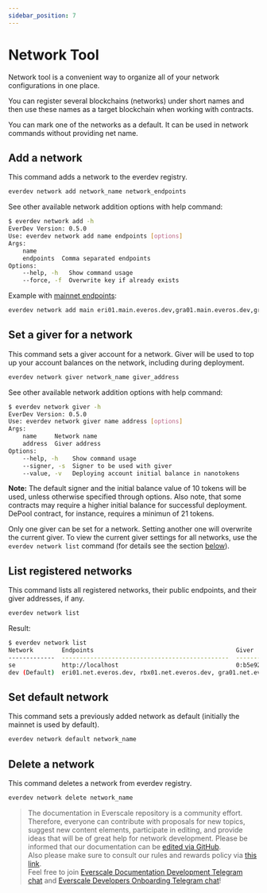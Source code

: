 ```yaml
---
sidebar_position: 7
---
```


# Network Tool

Network tool is a convenient way to organize all of your network configurations in one place.

You can register several blockchains (networks) under short names and then use these names as a target blockchain when working with contracts.

You can mark one of the networks as a default. It can be used in network commands without providing net name.

## Add a network

This command adds a network to the everdev registry.

```bash
everdev network add network_name network_endpoints
```

See other available network addition options with help command:

```bash
$ everdev network add -h
EverDev Version: 0.5.0
Use: everdev network add name endpoints [options]
Args:
    name
    endpoints  Comma separated endpoints
Options:
    --help, -h   Show command usage
    --force, -f  Overwrite key if already exists
```

Example with [mainnet endpoints](https://docs.everos.dev/ever-sdk/reference/ever-os-api/networks):

```bash
everdev network add main eri01.main.everos.dev,gra01.main.everos.dev,gra02.main.everos.dev,lim01.main.everos.dev,rbx01.main.everos.dev
```

## Set a giver for a network

This command sets a giver account for a network. Giver will be used to top up your account balances on the network, including during deployment.

```bash
everdev network giver network_name giver_address
```

See other available network addition options with help command:

```bash
$ everdev network giver -h
EverDev Version: 0.5.0
Use: everdev network giver name address [options]
Args:
    name     Network name
    address  Giver address
Options:
    --help, -h    Show command usage
    --signer, -s  Signer to be used with giver
    --value, -v   Deploying account initial balance in nanotokens
```

**Note:** The default signer and the initial balance value of 10 tokens will be used, unless otherwise specified through options. Also note, that some contracts may require a higher initial balance for successful deployment. DePool contract, for instance, requires a minimun of 21 tokens.

Only one giver can be set for a network. Setting another one will overwrite the current giver. To view the current giver settings for all networks, use the `everdev network list` command (for details see the section [below](network-tool.md#list-registered-networks)).

## List registered networks

This command lists all registered networks, their public endpoints, and their giver addresses, if any.

```bash
everdev network list
```

Result:

```bash
$ everdev network list
Network        Endpoints                                        Giver
-------------  -----------------------------------------------  ------------------------------------------------------------------
se             http://localhost                                 0:b5e9240fc2d2f1ff8cbb1d1dee7fb7cae155e5f6320e585fcc685698994a19a5
dev (Default)  eri01.net.everos.dev, rbx01.net.everos.dev, gra01.net.everos.dev 0:255a3ad9dfa8aa4f3481856aafc7d79f47d50205190bd56147138740e9b177f3
```

## Set default network

This command sets a previously added network as default (initially the mainnet is used by default).

```bash
everdev network default network_name
```

## Delete a network

This command deletes a network from everdev registry.

```bash
everdev network delete network_name
```

>  The documentation in Everscale repository is a community effort. Therefore, everyone can contribute with proposals for new topics, suggest new content elements, participate in editing, and provide ideas that will be of great help for network development.
Please be informed that our documentation can be [edited via GitHub](https://github.com/everscale-org/docs/issues).  
  Also please make sure to consult our rules and rewards policy via [this link](https://docs.everscale.network/contribute/hot-streams/documentations).  
  Feel free to join [Everscale Documentation Development Telegram chat](https://t.me/+C2IpQXWZtCwxYzEy) and [Everscale Developers Onboarding Telegram chat](https://t.me/+Vca1Gs6uPzIyNWVi)!